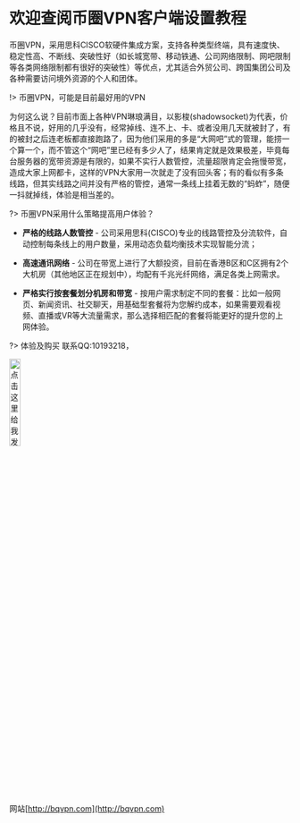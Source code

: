 
# 欢迎查阅币圈VPN客户端设置教程

币圈VPN，采用思科CISCO软硬件集成方案，支持各种类型终端，具有速度快、稳定性高、不断线、突破性好（如长城宽带、移动铁通、公司网络限制、网吧限制等各类网络限制都有很好的突破性）等优点，尤其适合外贸公司、跨国集团公司及各种需要访问境外资源的个人和团体。

!> 币圈VPN，可能是目前最好用的VPN

为何这么说？目前市面上各种VPN琳琅满目，以影梭(shadowsocket)为代表，价格且不说，好用的几乎没有，经常掉线、连不上、卡、或者没用几天就被封了，有的被封之后连老板都直接跑路了，因为他们采用的多是“大网吧”式的管理，能捞一个算一个，而不管这个“网吧”里已经有多少人了，结果肯定就是效果极差，毕竟每台服务器的宽带资源是有限的，如果不实行人数管控，流量超限肯定会拖慢带宽，造成大家上网都卡，这样的VPN大家用一次就走了没有回头客；有的看似有多条线路，但其实线路之间并没有严格的管控，通常一条线上挂着无数的“蚂蚱”，随便一抖就掉线，体验是相当差的。

?> 币圈VPN采用什么策略提高用户体验？

- **严格的线路人数管控** - 公司采用思科(CISCO)专业的线路管控及分流软件，自动控制每条线上的用户数量，采用动态负载均衡技术实现智能分流；

- **高速通讯网络** - 公司在带宽上进行了大额投资，目前在香港B区和C区拥有2个大机房（其他地区正在规划中），均配有千兆光纤网络，满足各类上网需求。

- **严格实行按套餐划分机房和带宽** - 按用户需求制定不同的套餐：比如一般网页、新闻资讯、社交聊天，用基础型套餐将为您解约成本，如果需要观看视频、直播或VR等大流量需求，那么选择相匹配的套餐将能更好的提升您的上网体验。

?> 体验及购买
联系QQ:10193218，

<a target="_blank" href="http://wpa.qq.com/msgrd?v=3&uin=10193218&site=qq&menu=yes">
	<img border="0" src="http://wpa.qq.com/pa?p=2:10193218:41" width="20%" alt="点击这里给我发消息" title="点击这里给我发消息" />
</a>

网站[http://bqvpn.com](http://bqvpn.com)
